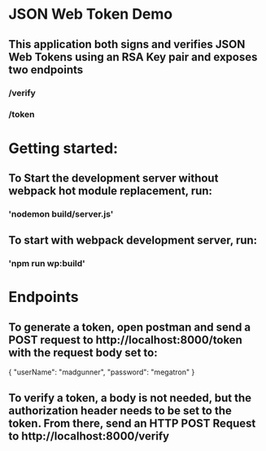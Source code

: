 # JSON Web Token Demo

## This application both signs and verifies JSON Web Tokens using an RSA Key pair and exposes two endpoints

### /verify
### /token


# Getting started:
## To Start the development server without webpack hot module replacement, run: 
### 'nodemon build/server.js'

## To start with webpack development server, run: 
### 'npm run wp:build'



# Endpoints 
## To generate a token, open postman and send a POST request to http://localhost:8000/token with the request body set to:

{
    "userName": "madgunner",
    "password": "megatron"
}


## To verify a token, a body is not needed, but the authorization header needs to be set to the token. From there, send an HTTP POST Request to http://localhost:8000/verify 

